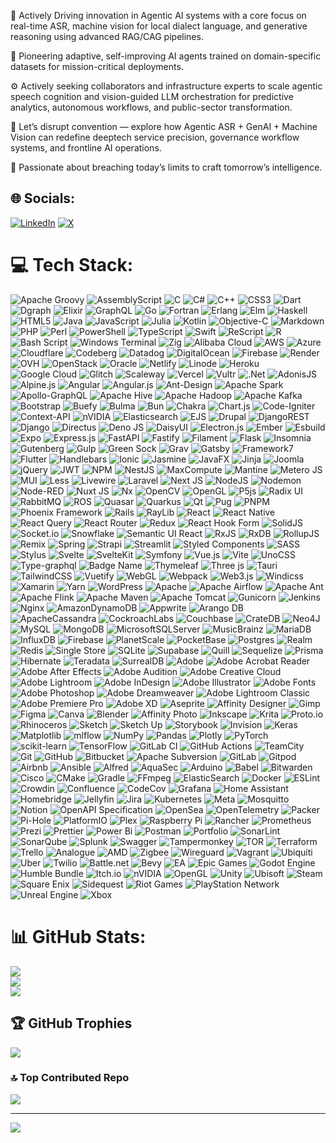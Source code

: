 🏴 Actively Driving innovation in Agentic AI systems with a core focus on real-time ASR, machine vision for local dialect language, and generative reasoning using advanced RAG/CAG pipelines. 

🧠 Pioneering adaptive, self-improving AI agents trained on domain-specific datasets for mission-critical deployments.

⚙️ Actively seeking collaborators and infrastructure experts to scale agentic speech cognition and vision-guided LLM orchestration for predictive analytics, autonomous workflows, and public-sector transformation.

💬 Let’s disrupt convention — explore how Agentic ASR + GenAI + Machine Vision can redefine deeptech service precision, governance workflow systems, and frontline AI operations.

💛 Passionate about breaching today’s limits to craft tomorrow’s intelligence.


## 🌐 Socials:
[![LinkedIn](https://img.shields.io/badge/LinkedIn-%230077B5.svg?logo=linkedin&logoColor=white)](https://linkedin.com/in/https://www.linkedin.com/in/jayem-grefaldo-6a6a65128/) [![X](https://img.shields.io/badge/X-black.svg?logo=X&logoColor=white)](https://x.com/etheontech) 

# 💻 Tech Stack:
![Apache Groovy](https://img.shields.io/badge/Apache%20Groovy-4298B8.svg?style=flat-square&logo=Apache+Groovy&logoColor=white) ![AssemblyScript](https://img.shields.io/badge/assembly%20script-%23000000.svg?style=flat-square&logo=assemblyscript&logoColor=white) ![C](https://img.shields.io/badge/c-%2300599C.svg?style=flat-square&logo=c&logoColor=white) ![C#](https://img.shields.io/badge/c%23-%23239120.svg?style=flat-square&logo=csharp&logoColor=white) ![C++](https://img.shields.io/badge/c++-%2300599C.svg?style=flat-square&logo=c%2B%2B&logoColor=white) ![CSS3](https://img.shields.io/badge/css3-%231572B6.svg?style=flat-square&logo=css3&logoColor=white) ![Dart](https://img.shields.io/badge/dart-%230175C2.svg?style=flat-square&logo=dart&logoColor=white) ![Dgraph](https://img.shields.io/badge/dgraph-%23E50695.svg?style=flat-square&logo=dgraph&logoColor=white) ![Elixir](https://img.shields.io/badge/elixir-%234B275F.svg?style=flat-square&logo=elixir&logoColor=white) ![GraphQL](https://img.shields.io/badge/-GraphQL-E10098?style=flat-square&logo=graphql&logoColor=white) ![Go](https://img.shields.io/badge/go-%2300ADD8.svg?style=flat-square&logo=go&logoColor=white) ![Fortran](https://img.shields.io/badge/Fortran-%23734F96.svg?style=flat-square&logo=fortran&logoColor=white) ![Erlang](https://img.shields.io/badge/Erlang-white.svg?style=flat-square&logo=erlang&logoColor=a90533) ![Elm](https://img.shields.io/badge/Elm-60B5CC?style=flat-square&logo=elm&logoColor=white) ![Haskell](https://img.shields.io/badge/Haskell-5e5086?style=flat-square&logo=haskell&logoColor=white) ![HTML5](https://img.shields.io/badge/html5-%23E34F26.svg?style=flat-square&logo=html5&logoColor=white) ![Java](https://img.shields.io/badge/java-%23ED8B00.svg?style=flat-square&logo=openjdk&logoColor=white) ![JavaScript](https://img.shields.io/badge/javascript-%23323330.svg?style=flat-square&logo=javascript&logoColor=%23F7DF1E) ![Julia](https://img.shields.io/badge/-Julia-9558B2?style=flat-square&logo=julia&logoColor=white) ![Kotlin](https://img.shields.io/badge/kotlin-%237F52FF.svg?style=flat-square&logo=kotlin&logoColor=white) ![Objective-C](https://img.shields.io/badge/OBJECTIVE--C-%233A95E3.svg?style=flat-square&logo=apple&logoColor=white) ![Markdown](https://img.shields.io/badge/markdown-%23000000.svg?style=flat-square&logo=markdown&logoColor=white) ![PHP](https://img.shields.io/badge/php-%23777BB4.svg?style=flat-square&logo=php&logoColor=white) ![Perl](https://img.shields.io/badge/perl-%2339457E.svg?style=flat-square&logo=perl&logoColor=white) ![PowerShell](https://img.shields.io/badge/PowerShell-%235391FE.svg?style=flat-square&logo=powershell&logoColor=white) ![TypeScript](https://img.shields.io/badge/typescript-%23007ACC.svg?style=flat-square&logo=typescript&logoColor=white) ![Swift](https://img.shields.io/badge/swift-F54A2A?style=flat-square&logo=swift&logoColor=white) ![ReScript](https://img.shields.io/badge/rescript-%2314162c?style=flat-square&logo=rescript&logoColor=e34c4c) ![R](https://img.shields.io/badge/r-%23276DC3.svg?style=flat-square&logo=r&logoColor=white) ![Bash Script](https://img.shields.io/badge/bash_script-%23121011.svg?style=flat-square&logo=gnu-bash&logoColor=white) ![Windows Terminal](https://img.shields.io/badge/Windows%20Terminal-%234D4D4D.svg?style=flat-square&logo=windows-terminal&logoColor=white) ![Zig](https://img.shields.io/badge/Zig-%23F7A41D.svg?style=flat-square&logo=zig&logoColor=white) ![Alibaba Cloud](https://img.shields.io/badge/AlibabaCloud-%23FF6701.svg?style=flat-square&logo=alibabacloud&logoColor=white) ![AWS](https://img.shields.io/badge/AWS-%23FF9900.svg?style=flat-square&logo=amazon-aws&logoColor=white) ![Azure](https://img.shields.io/badge/azure-%230072C6.svg?style=flat-square&logo=microsoftazure&logoColor=white) ![Cloudflare](https://img.shields.io/badge/Cloudflare-F38020?style=flat-square&logo=Cloudflare&logoColor=white) ![Codeberg](https://img.shields.io/badge/Codeberg-2185D0?style=flat-square&logo=Codeberg&logoColor=white) ![Datadog](https://img.shields.io/badge/datadog-%23632CA6.svg?style=flat-square&logo=datadog&logoColor=white) ![DigitalOcean](https://img.shields.io/badge/DigitalOcean-%230167ff.svg?style=flat-square&logo=digitalOcean&logoColor=white) ![Firebase](https://img.shields.io/badge/firebase-%23039BE5.svg?style=flat-square&logo=firebase) ![Render](https://img.shields.io/badge/Render-%46E3B7.svg?style=flat-square&logo=render&logoColor=white) ![OVH](https://img.shields.io/badge/ovh-%23123F6D.svg?style=flat-square&logo=ovh&logoColor=#123F6D) ![OpenStack](https://img.shields.io/badge/Openstack-%23f01742.svg?style=flat-square&logo=openstack&logoColor=white) ![Oracle](https://img.shields.io/badge/Oracle-F80000?style=flat-square&logo=oracle&logoColor=white) ![Netlify](https://img.shields.io/badge/netlify-%23000000.svg?style=flat-square&logo=netlify&logoColor=#00C7B7) ![Linode](https://img.shields.io/badge/linode-00A95C?style=flat-square&logo=linode&logoColor=white) ![Heroku](https://img.shields.io/badge/heroku-%23430098.svg?style=flat-square&logo=heroku&logoColor=white) ![Google Cloud](https://img.shields.io/badge/GoogleCloud-%234285F4.svg?style=flat-square&logo=google-cloud&logoColor=white) ![Glitch](https://img.shields.io/badge/glitch-%233333FF.svg?style=flat-square&logo=glitch&logoColor=white) ![Scaleway](https://img.shields.io/badge/SCALEWAY-%234f0599.svg?style=flat-square&logo=scaleway&logoColor=white) ![Vercel](https://img.shields.io/badge/vercel-%23000000.svg?style=flat-square&logo=vercel&logoColor=white) ![Vultr](https://img.shields.io/badge/Vultr-007BFC.svg?style=flat-square&logo=vultr) ![.Net](https://img.shields.io/badge/.NET-5C2D91?style=flat-square&logo=.net&logoColor=white) ![AdonisJS](https://img.shields.io/badge/adonisjs-%23220052.svg?style=flat-square&logo=adonisjs&logoColor=white) ![Alpine.js](https://img.shields.io/badge/alpinejs-white.svg?style=flat-square&logo=alpinedotjs&logoColor=%238BC0D0) ![Angular](https://img.shields.io/badge/angular-%23DD0031.svg?style=flat-square&logo=angular&logoColor=white) ![Angular.js](https://img.shields.io/badge/angular.js-%23E23237.svg?style=flat-square&logo=angularjs&logoColor=white) ![Ant-Design](https://img.shields.io/badge/-AntDesign-%230170FE?style=flat-square&logo=ant-design&logoColor=white) ![Apache Spark](https://img.shields.io/badge/Apache%20Spark-FDEE21?style=flat-square&logo=apachespark&logoColor=black) ![Apollo-GraphQL](https://img.shields.io/badge/-ApolloGraphQL-311C87?style=flat-square&logo=apollo-graphql) ![Apache Hive](https://img.shields.io/badge/Apache%20Hive-FDEE21?style=flat-square&logo=apachehive&logoColor=black) ![Apache Hadoop](https://img.shields.io/badge/Apache%20Hadoop-66CCFF?style=flat-square&logo=apachehadoop&logoColor=black) ![Apache Kafka](https://img.shields.io/badge/Apache%20Kafka-000?style=flat-square&logo=apachekafka) ![Bootstrap](https://img.shields.io/badge/bootstrap-%238511FA.svg?style=flat-square&logo=bootstrap&logoColor=white) ![Buefy](https://img.shields.io/badge/Buefy-7957D5?style=flat-square&logo=buefy&logoColor=48289E) ![Bulma](https://img.shields.io/badge/bulma-00D0B1?style=flat-square&logo=bulma&logoColor=white) ![Bun](https://img.shields.io/badge/Bun-%23000000.svg?style=flat-square&logo=bun&logoColor=white) ![Chakra](https://img.shields.io/badge/chakra-%234ED1C5.svg?style=flat-square&logo=chakraui&logoColor=white) ![Chart.js](https://img.shields.io/badge/chart.js-F5788D.svg?style=flat-square&logo=chart.js&logoColor=white) ![Code-Igniter](https://img.shields.io/badge/CodeIgniter-%23EF4223.svg?style=flat-square&logo=codeIgniter&logoColor=white) ![Context-API](https://img.shields.io/badge/Context--Api-000000?style=flat-square&logo=react) ![nVIDIA](https://img.shields.io/badge/cuda-000000.svg?style=flat-square&logo=nVIDIA&logoColor=green) ![Elasticsearch](https://img.shields.io/badge/elasticsearch-%230377CC.svg?style=flat-square&logo=elasticsearch&logoColor=white) ![EJS](https://img.shields.io/badge/ejs-%23B4CA65.svg?style=flat-square&logo=ejs&logoColor=black) ![Drupal](https://img.shields.io/badge/drupal-%230678BE.svg?style=flat-square&logo=drupal&logoColor=white) ![DjangoREST](https://img.shields.io/badge/DJANGO-REST-ff1709?style=flat-square&logo=django&logoColor=white&color=ff1709&labelColor=gray) ![Django](https://img.shields.io/badge/django-%23092E20.svg?style=flat-square&logo=django&logoColor=white) ![Directus](https://img.shields.io/badge/directus-%2364f.svg?style=flat-square&logo=directus&logoColor=white) ![Deno JS](https://img.shields.io/badge/deno%20js-000000?style=flat-square&logo=deno&logoColor=white) ![DaisyUI](https://img.shields.io/badge/daisyui-5A0EF8?style=flat-square&logo=daisyui&logoColor=white) ![Electron.js](https://img.shields.io/badge/Electron-191970?style=flat-square&logo=Electron&logoColor=white) ![Ember](https://img.shields.io/badge/ember-1C1E24?style=flat-square&logo=ember.js&logoColor=#D04A37) ![Esbuild](https://img.shields.io/badge/esbuild-%23FFCF00.svg?style=flat-square&logo=esbuild&logoColor=black) ![Expo](https://img.shields.io/badge/expo-1C1E24?style=flat-square&logo=expo&logoColor=#D04A37) ![Express.js](https://img.shields.io/badge/express.js-%23404d59.svg?style=flat-square&logo=express&logoColor=%2361DAFB) ![FastAPI](https://img.shields.io/badge/FastAPI-005571?style=flat-square&logo=fastapi) ![Fastify](https://img.shields.io/badge/fastify-%23000000.svg?style=flat-square&logo=fastify&logoColor=white) ![Filament](https://img.shields.io/badge/Filament-FFAA00?style=flat-square&logoColor=%23000000) ![Flask](https://img.shields.io/badge/flask-%23000.svg?style=flat-square&logo=flask&logoColor=white) ![Insomnia](https://img.shields.io/badge/Insomnia-black?style=flat-square&logo=insomnia&logoColor=5849BE) ![Gutenberg](https://img.shields.io/badge/gutenberg-%23077CB2.svg?style=flat-square&logo=gutenberg&logoColor=white) ![Gulp](https://img.shields.io/badge/GULP-%23CF4647.svg?style=flat-square&logo=gulp&logoColor=white) ![Green Sock](https://img.shields.io/badge/green%20sock-88CE02?style=flat-square&logo=greensock&logoColor=white) ![Grav](https://img.shields.io/badge/grav-%23FFFFFF.svg?style=flat-square&logo=grav&logoColor=221E1F) ![Gatsby](https://img.shields.io/badge/Gatsby-%23663399.svg?style=flat-square&logo=gatsby&logoColor=white) ![Framework7](https://img.shields.io/badge/framework7-%23EE350F.svg?style=flat-square&logo=framework7&logoColor=white) ![Flutter](https://img.shields.io/badge/Flutter-%2302569B.svg?style=flat-square&logo=Flutter&logoColor=white) ![Handlebars](https://img.shields.io/badge/Handlebars-%23000000?style=flat-square&logo=Handlebars.js&logoColor=white) ![Ionic](https://img.shields.io/badge/Ionic-%233880FF.svg?style=flat-square&logo=Ionic&logoColor=white) ![Jasmine](https://img.shields.io/badge/jasmine-%238A4182.svg?style=flat-square&logo=jasmine&logoColor=white) ![JavaFX](https://img.shields.io/badge/javafx-%23FF0000.svg?style=flat-square&logo=javafx&logoColor=white) ![Jinja](https://img.shields.io/badge/jinja-white.svg?style=flat-square&logo=jinja&logoColor=black) ![Joomla](https://img.shields.io/badge/joomla-%235091CD.svg?style=flat-square&logo=joomla&logoColor=white) ![jQuery](https://img.shields.io/badge/jquery-%230769AD.svg?style=flat-square&logo=jquery&logoColor=white) ![JWT](https://img.shields.io/badge/JWT-black?style=flat-square&logo=JSON%20web%20tokens) ![NPM](https://img.shields.io/badge/NPM-%23CB3837.svg?style=flat-square&logo=npm&logoColor=white) ![NestJS](https://img.shields.io/badge/nestjs-%23E0234E.svg?style=flat-square&logo=nestjs&logoColor=white) ![MaxCompute](https://img.shields.io/badge/MaxCompute-%23FF6701?style=flat-square&logo=alibabacloud&logoColor=white) ![Mantine](https://img.shields.io/badge/Mantine-ffffff?style=flat-square&logo=Mantine&logoColor=339af0) ![Metero JS](https://img.shields.io/badge/meteorjs-%23d74c4c.svg?style=flat-square&logo=meteor&logoColor=white) ![MUI](https://img.shields.io/badge/MUI-%230081CB.svg?style=flat-square&logo=mui&logoColor=white) ![Less](https://img.shields.io/badge/less-2B4C80?style=flat-square&logo=less&logoColor=white) ![Livewire](https://img.shields.io/badge/livewire-%234e56a6.svg?style=flat-square&logo=livewire&logoColor=white) ![Laravel](https://img.shields.io/badge/laravel-%23FF2D20.svg?style=flat-square&logo=laravel&logoColor=white) ![Next JS](https://img.shields.io/badge/Next-black?style=flat-square&logo=next.js&logoColor=white) ![NodeJS](https://img.shields.io/badge/node.js-6DA55F?style=flat-square&logo=node.js&logoColor=white) ![Nodemon](https://img.shields.io/badge/NODEMON-%23323330.svg?style=flat-square&logo=nodemon&logoColor=%BBDEAD) ![Node-RED](https://img.shields.io/badge/Node--RED-%238F0000.svg?style=flat-square&logo=node-red&logoColor=white) ![Nuxt JS](https://img.shields.io/badge/Nuxt-002E3B?style=flat-square&logo=nuxt.js&logoColor=#00DC82) ![Nx](https://img.shields.io/badge/nx-143055?style=flat-square&logo=nx&logoColor=white) ![OpenCV](https://img.shields.io/badge/opencv-%23white.svg?style=flat-square&logo=opencv&logoColor=white) ![OpenGL](https://img.shields.io/badge/OpenGL-%23FFFFFF.svg?style=flat-square&logo=opengl) ![P5js](https://img.shields.io/badge/p5.js-ED225D?style=flat-square&logo=p5.js&logoColor=FFFFFF) ![Radix UI](https://img.shields.io/badge/radix%20ui-161618.svg?style=flat-square&logo=radix-ui&logoColor=white) ![RabbitMQ](https://img.shields.io/badge/rabbitmq-FF6600?style=flat-square&logo=rabbitmq&logoColor=white) ![ROS](https://img.shields.io/badge/ros-%230A0FF9.svg?style=flat-square&logo=ros&logoColor=white) ![Quasar](https://img.shields.io/badge/Quasar-16B7FB?style=flat-square&logo=quasar&logoColor=black) ![Quarkus](https://img.shields.io/badge/quarkus-%234794EB.svg?style=flat-square&logo=quarkus&logoColor=white) ![Qt](https://img.shields.io/badge/Qt-%23217346.svg?style=flat-square&logo=Qt&logoColor=white) ![Pug](https://img.shields.io/badge/Pug-FFF?style=flat-square&logo=pug&logoColor=A86454) ![PNPM](https://img.shields.io/badge/pnpm-%234a4a4a.svg?style=flat-square&logo=pnpm&logoColor=f69220) ![Phoenix Framework](https://img.shields.io/badge/phoenixframework-%23FD4F00.svg?style=flat-square&logo=phoenixframework&logoColor=black) ![Rails](https://img.shields.io/badge/rails-%23CC0000.svg?style=flat-square&logo=ruby-on-rails&logoColor=white) ![RayLib](https://img.shields.io/badge/RAYLIB-FFFFFF?style=flat-square&logo=raylib&logoColor=black) ![React](https://img.shields.io/badge/react-%2320232a.svg?style=flat-square&logo=react&logoColor=%2361DAFB) ![React Native](https://img.shields.io/badge/react_native-%2320232a.svg?style=flat-square&logo=react&logoColor=%2361DAFB) ![React Query](https://img.shields.io/badge/-React%20Query-FF4154?style=flat-square&logo=react%20query&logoColor=white) ![React Router](https://img.shields.io/badge/React_Router-CA4245?style=flat-square&logo=react-router&logoColor=white) ![Redux](https://img.shields.io/badge/redux-%23593d88.svg?style=flat-square&logo=redux&logoColor=white) ![React Hook Form](https://img.shields.io/badge/React%20Hook%20Form-%23EC5990.svg?style=flat-square&logo=reacthookform&logoColor=white) ![SolidJS](https://img.shields.io/badge/SolidJS-2c4f7c?style=flat-square&logo=solid&logoColor=c8c9cb) ![Socket.io](https://img.shields.io/badge/Socket.io-black?style=flat-square&logo=socket.io&badgeColor=010101) ![Snowflake](https://img.shields.io/badge/snowflake-%2329B5E8.svg?style=flat-square&logo=snowflake&logoColor=white) ![Semantic UI React](https://img.shields.io/badge/Semantic%20UI%20React-%2335BDB2.svg?style=flat-square&logo=SemanticUIReact&logoColor=white) ![RxJS](https://img.shields.io/badge/rxjs-%23B7178C.svg?style=flat-square&logo=reactivex&logoColor=white) ![RxDB](https://img.shields.io/badge/rxdb-%238D1F89.svg?style=flat-square&logo=rxdb&logoColor=white) ![RollupJS](https://img.shields.io/badge/RollupJS-ef3335?style=flat-square&logo=rollup.js&logoColor=white) ![Remix](https://img.shields.io/badge/remix-%23000.svg?style=flat-square&logo=remix&logoColor=white) ![Spring](https://img.shields.io/badge/spring-%236DB33F.svg?style=flat-square&logo=spring&logoColor=white) ![Strapi](https://img.shields.io/badge/strapi-%232E7EEA.svg?style=flat-square&logo=strapi&logoColor=white) ![Streamlit](https://img.shields.io/badge/Streamlit-%23FE4B4B.svg?style=flat-square&logo=streamlit&logoColor=white) ![Styled Components](https://img.shields.io/badge/styled--components-DB7093?style=flat-square&logo=styled-components&logoColor=white) ![SASS](https://img.shields.io/badge/SASS-hotpink.svg?style=flat-square&logo=SASS&logoColor=white) ![Stylus](https://img.shields.io/badge/stylus-%23ff6347.svg?style=flat-square&logo=stylus&logoColor=white) ![Svelte](https://img.shields.io/badge/svelte-%23f1413d.svg?style=flat-square&logo=svelte&logoColor=white) ![SvelteKit](https://img.shields.io/badge/sveltekit-%23ff3e00.svg?style=flat-square&logo=svelte&logoColor=white) ![Symfony](https://img.shields.io/badge/symfony-%23000000.svg?style=flat-square&logo=symfony&logoColor=white) ![Vue.js](https://img.shields.io/badge/vue.js-%2335495e.svg?style=flat-square&logo=vuedotjs&logoColor=%234FC08D) ![Vite](https://img.shields.io/badge/vite-%23646CFF.svg?style=flat-square&logo=vite&logoColor=white) ![UnoCSS](https://img.shields.io/badge/unocss-333333.svg?style=flat-square&logo=unocss&logoColor=white) ![Type-graphql](https://img.shields.io/badge/-TypeGraphQL-%23C04392?style=flat-square) ![Badge Name](https://img.shields.io/badge/tRPC-%232596BE.svg?style=flat-square&logo=tRPC&logoColor=white) ![Thymeleaf](https://img.shields.io/badge/Thymeleaf-%23005C0F.svg?style=flat-square&logo=Thymeleaf&logoColor=white) ![Three js](https://img.shields.io/badge/threejs-black?style=flat-square&logo=three.js&logoColor=white) ![Tauri](https://img.shields.io/badge/tauri-%2324C8DB.svg?style=flat-square&logo=tauri&logoColor=%23FFFFFF) ![TailwindCSS](https://img.shields.io/badge/tailwindcss-%2338B2AC.svg?style=flat-square&logo=tailwind-css&logoColor=white) ![Vuetify](https://img.shields.io/badge/Vuetify-1867C0?style=flat-square&logo=vuetify&logoColor=AEDDFF) ![WebGL](https://img.shields.io/badge/WebGL-990000?logo=webgl&logoColor=white&style=flat-square) ![Webpack](https://img.shields.io/badge/webpack-%238DD6F9.svg?style=flat-square&logo=webpack&logoColor=black) ![Web3.js](https://img.shields.io/badge/web3.js-F16822?style=flat-square&logo=web3.js&logoColor=white) ![Windicss](https://img.shields.io/badge/windicss-48B0F1.svg?style=flat-square&logo=windi-css&logoColor=white) ![Xamarin](https://img.shields.io/badge/Xamarin-3199DC?style=flat-square&logo=xamarin&logoColor=white) ![Yarn](https://img.shields.io/badge/yarn-%232C8EBB.svg?style=flat-square&logo=yarn&logoColor=white) ![WordPress](https://img.shields.io/badge/WordPress-%23117AC9.svg?style=flat-square&logo=WordPress&logoColor=white) ![Apache](https://img.shields.io/badge/apache-%23D42029.svg?style=flat-square&logo=apache&logoColor=white) ![Apache Airflow](https://img.shields.io/badge/Apache%20Airflow-017CEE?style=flat-square&logo=Apache%20Airflow&logoColor=white) ![Apache Ant](https://img.shields.io/badge/Apache%20Ant-A81C7D?style=flat-square&logo=Apache%20Ant&logoColor=white) ![Apache Flink](https://img.shields.io/badge/Apache%20Flink-E6526F?style=flat-square&logo=Apache%20Flink&logoColor=white) ![Apache Maven](https://img.shields.io/badge/Apache%20Maven-C71A36?style=flat-square&logo=Apache%20Maven&logoColor=white) ![Apache Tomcat](https://img.shields.io/badge/apache%20tomcat-%23F8DC75.svg?style=flat-square&logo=apache-tomcat&logoColor=black) ![Gunicorn](https://img.shields.io/badge/gunicorn-%298729.svg?style=flat-square&logo=gunicorn&logoColor=white) ![Jenkins](https://img.shields.io/badge/jenkins-%232C5263.svg?style=flat-square&logo=jenkins&logoColor=white) ![Nginx](https://img.shields.io/badge/nginx-%23009639.svg?style=flat-square&logo=nginx&logoColor=white) ![AmazonDynamoDB](https://img.shields.io/badge/Amazon%20DynamoDB-4053D6?style=flat-square&logo=Amazon%20DynamoDB&logoColor=white) ![Appwrite](https://img.shields.io/badge/Appwrite-%23FD366E.svg?style=flat-square&logo=appwrite&logoColor=white) ![Arango DB](https://img.shields.io/badge/ArangoDB-DDE072?style=flat-square&logo=arangodb&logoColor=white) ![ApacheCassandra](https://img.shields.io/badge/cassandra-%231287B1.svg?style=flat-square&logo=apache-cassandra&logoColor=white) ![CockroachLabs](https://img.shields.io/badge/Cockroach%20Labs-6933FF?style=flat-square&logo=Cockroach%20Labs&logoColor=white) ![Couchbase](https://img.shields.io/badge/Couchbase-EA2328?style=flat-square&logo=couchbase&logoColor=white) ![CrateDB](https://img.shields.io/badge/CrateDB-009DC7?style=flat-square&logo=CrateDB&logoColor=white) ![Neo4J](https://img.shields.io/badge/Neo4j-008CC1?style=flat-square&logo=neo4j&logoColor=white) ![MySQL](https://img.shields.io/badge/mysql-4479A1.svg?style=flat-square&logo=mysql&logoColor=white) ![MongoDB](https://img.shields.io/badge/MongoDB-%234ea94b.svg?style=flat-square&logo=mongodb&logoColor=white) ![MicrosoftSQLServer](https://img.shields.io/badge/Microsoft%20SQL%20Server-CC2927?style=flat-square&logo=microsoft%20sql%20server&logoColor=white) ![MusicBrainz](https://img.shields.io/badge/Musicbrainz-EB743B?style=flat-square&logo=musicbrainz&logoColor=BA478F) ![MariaDB](https://img.shields.io/badge/MariaDB-003545?style=flat-square&logo=mariadb&logoColor=white) ![InfluxDB](https://img.shields.io/badge/InfluxDB-22ADF6?style=flat-square&logo=InfluxDB&logoColor=white) ![Firebase](https://img.shields.io/badge/firebase-a08021?style=flat-square&logo=firebase&logoColor=ffcd34) ![PlanetScale](https://img.shields.io/badge/planetscale-%23000000.svg?style=flat-square&logo=planetscale&logoColor=white) ![PocketBase](https://img.shields.io/badge/pocketbase-%23b8dbe4.svg?style=flat-square&logo=Pocketbase&logoColor=black) ![Postgres](https://img.shields.io/badge/postgres-%23316192.svg?style=flat-square&logo=postgresql&logoColor=white) ![Realm](https://img.shields.io/badge/Realm-39477F?style=flat-square&logo=realm&logoColor=white) ![Redis](https://img.shields.io/badge/redis-%23DD0031.svg?style=flat-square&logo=redis&logoColor=white) ![Single Store](https://img.shields.io/badge/Single%20Store-AA00FF?style=flat-square&logo=singlestore&logoColor=white) ![SQLite](https://img.shields.io/badge/sqlite-%2307405e.svg?style=flat-square&logo=sqlite&logoColor=white) ![Supabase](https://img.shields.io/badge/Supabase-3ECF8E?style=flat-square&logo=supabase&logoColor=white) ![Quill](https://img.shields.io/badge/Quill-52B0E7?style=flat-square&logo=apache&logoColor=white) ![Sequelize](https://img.shields.io/badge/Sequelize-52B0E7?style=flat-square&logo=Sequelize&logoColor=white) ![Prisma](https://img.shields.io/badge/Prisma-3982CE?style=flat-square&logo=Prisma&logoColor=white) ![Hibernate](https://img.shields.io/badge/Hibernate-59666C?style=flat-square&logo=Hibernate&logoColor=white) ![Teradata](https://img.shields.io/badge/Teradata-F37440?style=flat-square&logo=teradata&logoColor=white) ![SurrealDB](https://img.shields.io/badge/SurrealDB-FF00A0?style=flat-square&logo=surrealdb&logoColor=white) ![Adobe](https://img.shields.io/badge/adobe-%23FF0000.svg?style=flat-square&logo=adobe&logoColor=white) ![Adobe Acrobat Reader](https://img.shields.io/badge/Adobe%20Acrobat%20Reader-EC1C24.svg?style=flat-square&logo=Adobe%20Acrobat%20Reader&logoColor=white) ![Adobe After Effects](https://img.shields.io/badge/Adobe%20After%20Effects-9999FF.svg?style=flat-square&logo=Adobe%20After%20Effects&logoColor=white) ![Adobe Audition](https://img.shields.io/badge/Adobe%20Audition-9999FF.svg?style=flat-square&logo=Adobe%20Audition&logoColor=white) ![Adobe Creative Cloud](https://img.shields.io/badge/Adobe%20Creative%20Cloud-DA1F26.svg?style=flat-square&logo=Adobe%20Creative%20Cloud&logoColor=white) ![Adobe Lightroom](https://img.shields.io/badge/Adobe%20Lightroom-31A8FF.svg?style=flat-square&logo=Adobe%20Lightroom&logoColor=white) ![Adobe InDesign](https://img.shields.io/badge/Adobe%20InDesign-49021F?style=flat-square&logo=adobeindesign&logoColor=FF3366) ![Adobe Illustrator](https://img.shields.io/badge/adobe%20illustrator-%23FF9A00.svg?style=flat-square&logo=adobe%20illustrator&logoColor=white) ![Adobe Fonts](https://img.shields.io/badge/Adobe%20Fonts-000B1D.svg?style=flat-square&logo=Adobe%20Fonts&logoColor=white) ![Adobe Photoshop](https://img.shields.io/badge/adobe%20photoshop-%2331A8FF.svg?style=flat-square&logo=adobe%20photoshop&logoColor=white) ![Adobe Dreamweaver](https://img.shields.io/badge/Adobe%20Dreamweaver-FF61F6.svg?style=flat-square&logo=Adobe%20Dreamweaver&logoColor=white) ![Adobe Lightroom Classic](https://img.shields.io/badge/Adobe%20Lightroom%20Classic-31A8FF.svg?style=flat-square&logo=Adobe%20Lightroom%20Classic&logoColor=white) ![Adobe Premiere Pro](https://img.shields.io/badge/Adobe%20Premiere%20Pro-9999FF.svg?style=flat-square&logo=Adobe%20Premiere%20Pro&logoColor=white) ![Adobe XD](https://img.shields.io/badge/Adobe%20XD-470137?style=flat-square&logo=Adobe%20XD&logoColor=#FF61F6) ![Aseprite](https://img.shields.io/badge/Aseprite-FFFFFF?style=flat-square&logo=Aseprite&logoColor=#7D929E) ![Affinity Designer](https://img.shields.io/badge/affinity%20desginer-%231B72BE.svg?style=flat-square&logo=affinity-designer&logoColor=white) ![Gimp](https://img.shields.io/badge/Gimp-657D8B?style=flat-square&logo=gimp&logoColor=FFFFFF) ![Figma](https://img.shields.io/badge/figma-%23F24E1E.svg?style=flat-square&logo=figma&logoColor=white) ![Canva](https://img.shields.io/badge/Canva-%2300C4CC.svg?style=flat-square&logo=Canva&logoColor=white) ![Blender](https://img.shields.io/badge/blender-%23F5792A.svg?style=flat-square&logo=blender&logoColor=white) ![Affinity Photo](https://img.shields.io/badge/affinityphoto-%237E4DD2.svg?style=flat-square&logo=affinity-photo&logoColor=white) ![Inkscape](https://img.shields.io/badge/Inkscape-e0e0e0?style=flat-square&logo=inkscape&logoColor=080A13) ![Krita](https://img.shields.io/badge/Krita-203759?style=flat-square&logo=krita&logoColor=EEF37B) ![Proto.io](https://img.shields.io/badge/Proto.io-161637?style=flat-square&logo=proto.io&logoColor=00e5ff) ![Rhinoceros](https://img.shields.io/badge/Rhinoceros-801010?style=flat-square&logo=rhinoceros&logoColor=white) ![Sketch](https://img.shields.io/badge/Sketch-FFB387?style=flat-square&logo=sketch&logoColor=black) ![Sketch Up](https://img.shields.io/badge/SketchUp-005F9E?style=flat-square&logo=sketchup&logoColor=white) ![Storybook](https://img.shields.io/badge/-Storybook-FF4785?style=flat-square&logo=storybook&logoColor=white) ![Invision](https://img.shields.io/badge/invision-FF3366?style=flat-square&logo=invision&logoColor=white) ![Keras](https://img.shields.io/badge/Keras-%23D00000.svg?style=flat-square&logo=Keras&logoColor=white) ![Matplotlib](https://img.shields.io/badge/Matplotlib-%23ffffff.svg?style=flat-square&logo=Matplotlib&logoColor=black) ![mlflow](https://img.shields.io/badge/mlflow-%23d9ead3.svg?style=flat-square&logo=numpy&logoColor=blue) ![NumPy](https://img.shields.io/badge/numpy-%23013243.svg?style=flat-square&logo=numpy&logoColor=white) ![Pandas](https://img.shields.io/badge/pandas-%23150458.svg?style=flat-square&logo=pandas&logoColor=white) ![Plotly](https://img.shields.io/badge/Plotly-%233F4F75.svg?style=flat-square&logo=plotly&logoColor=white) ![PyTorch](https://img.shields.io/badge/PyTorch-%23EE4C2C.svg?style=flat-square&logo=PyTorch&logoColor=white) ![scikit-learn](https://img.shields.io/badge/scikit--learn-%23F7931E.svg?style=flat-square&logo=scikit-learn&logoColor=white) ![TensorFlow](https://img.shields.io/badge/TensorFlow-%23FF6F00.svg?style=flat-square&logo=TensorFlow&logoColor=white) ![GitLab CI](https://img.shields.io/badge/gitlab%20CI-%23181717.svg?style=flat-square&logo=gitlab&logoColor=white) ![GitHub Actions](https://img.shields.io/badge/github%20actions-%232671E5.svg?style=flat-square&logo=githubactions&logoColor=white) ![TeamCity](https://img.shields.io/badge/teamcity-000000.svg?style=flat-square&logo=teamcity&logoColor=white) ![Git](https://img.shields.io/badge/git-%23F05033.svg?style=flat-square&logo=git&logoColor=white) ![GitHub](https://img.shields.io/badge/github-%23121011.svg?style=flat-square&logo=github&logoColor=white) ![Bitbucket](https://img.shields.io/badge/bitbucket-%230047B3.svg?style=flat-square&logo=bitbucket&logoColor=white) ![Apache Subversion](https://img.shields.io/badge/subversion-%23809CC9.svg?style=flat-square&logo=subversion&logoColor=white) ![GitLab](https://img.shields.io/badge/gitlab-%23181717.svg?style=flat-square&logo=gitlab&logoColor=white) ![Gitpod](https://img.shields.io/badge/gitpod-f06611.svg?style=flat-square&logo=gitpod&logoColor=white) ![Airbnb](https://img.shields.io/badge/Airbnb-%23ff5a5f.svg?style=flat-square&logo=Airbnb&logoColor=white) ![Ansible](https://img.shields.io/badge/ansible-%231A1918.svg?style=flat-square&logo=ansible&logoColor=white) ![Alfred](https://img.shields.io/badge/alfred-%235C1F87.svg?style=flat-square&logo=alfred) ![AquaSec](https://img.shields.io/badge/aqua-%231904DA.svg?style=flat-square&logo=aqua&logoColor=#0018A8) ![Arduino](https://img.shields.io/badge/-Arduino-00979D?style=flat-square&logo=Arduino&logoColor=white) ![Babel](https://img.shields.io/badge/Babel-F9DC3e?style=flat-square&logo=babel&logoColor=black) ![Bitwarden](https://img.shields.io/badge/bitwarden-%23175DDC.svg?style=flat-square&logo=bitwarden&logoColor=white) ![Cisco](https://img.shields.io/badge/cisco-%23049fd9.svg?style=flat-square&logo=cisco&logoColor=black) ![CMake](https://img.shields.io/badge/CMake-%23008FBA.svg?style=flat-square&logo=cmake&logoColor=white) ![Gradle](https://img.shields.io/badge/Gradle-02303A.svg?style=flat-square&logo=Gradle&logoColor=white) ![FFmpeg](https://shields.io/badge/FFmpeg-%23171717.svg?logo=ffmpeg&style=flat-square&labelColor=171717&logoColor=5cb85c) ![ElasticSearch](https://img.shields.io/badge/-ElasticSearch-005571?style=flat-square&logo=elasticsearch) ![Docker](https://img.shields.io/badge/docker-%230db7ed.svg?style=flat-square&logo=docker&logoColor=white) ![ESLint](https://img.shields.io/badge/ESLint-4B3263?style=flat-square&logo=eslint&logoColor=white) ![Crowdin](https://img.shields.io/badge/Crowdin-2E3340.svg?style=flat-square&logo=Crowdin&logoColor=white) ![Confluence](https://img.shields.io/badge/confluence-%23172BF4.svg?style=flat-square&logo=confluence&logoColor=white) ![CodeCov](https://img.shields.io/badge/codecov-%23ff0077.svg?style=flat-square&logo=codecov&logoColor=white) ![Grafana](https://img.shields.io/badge/grafana-%23F46800.svg?style=flat-square&logo=grafana&logoColor=white) ![Home Assistant](https://img.shields.io/badge/home%20assistant-%2341BDF5.svg?style=flat-square&logo=home-assistant&logoColor=white) ![Homebridge](https://img.shields.io/badge/homebridge-%23491F59.svg?style=flat-square&logo=homebridge&logoColor=white) ![Jellyfin](https://img.shields.io/badge/jellyfin-%23000B25.svg?style=flat-square&logo=Jellyfin&logoColor=00A4DC) ![Jira](https://img.shields.io/badge/jira-%230A0FFF.svg?style=flat-square&logo=jira&logoColor=white) ![Kubernetes](https://img.shields.io/badge/kubernetes-%23326ce5.svg?style=flat-square&logo=kubernetes&logoColor=white) ![Meta](https://img.shields.io/badge/Meta-%230467DF.svg?style=flat-square&logo=Meta&logoColor=white) ![Mosquitto](https://img.shields.io/badge/mosquitto-%233C5280.svg?style=flat-square&logo=eclipsemosquitto&logoColor=white) ![Notion](https://img.shields.io/badge/Notion-%23000000.svg?style=flat-square&logo=notion&logoColor=white) ![OpenAPI Specification](https://img.shields.io/badge/openapiinitiative-%23000000.svg?style=flat-square&logo=openapiinitiative&logoColor=white) ![OpenSea](https://img.shields.io/badge/OpenSea-%232081E2.svg?style=flat-square&logo=opensea&logoColor=white) ![OpenTelemetry](https://img.shields.io/badge/OpenTelemetry-FFFFFF?&style=flat-square&logo=opentelemetry&logoColor=black) ![Packer](https://img.shields.io/badge/packer-%23E7EEF0.svg?style=flat-square&logo=packer&logoColor=%2302A8EF) ![Pi-Hole](https://img.shields.io/badge/pihole-%2396060C.svg?style=flat-square&logo=pi-hole&logoColor=white) ![PlatformIO](https://img.shields.io/badge/PlatformIO-%23222.svg?style=flat-square&logo=platformio&logoColor=%23f5822a) ![Plex](https://img.shields.io/badge/plex-%23E5A00D.svg?style=flat-square&logo=plex&logoColor=white) ![Raspberry Pi](https://img.shields.io/badge/-Raspberry_Pi-C51A4A?style=flat-square&logo=Raspberry-Pi) ![Rancher](https://img.shields.io/badge/rancher-%230075A8.svg?style=flat-square&logo=rancher&logoColor=white) ![Prometheus](https://img.shields.io/badge/Prometheus-E6522C?style=flat-square&logo=Prometheus&logoColor=white) ![Prezi](https://img.shields.io/badge/Prezi-%23000000.svg?style=flat-square&logo=Prezi&logoColor=white) ![Prettier](https://img.shields.io/badge/prettier-%23F7B93E.svg?style=flat-square&logo=prettier&logoColor=black) ![Power Bi](https://img.shields.io/badge/power_bi-F2C811?style=flat-square&logo=powerbi&logoColor=black) ![Postman](https://img.shields.io/badge/Postman-FF6C37?style=flat-square&logo=postman&logoColor=white) ![Portfolio](https://img.shields.io/badge/Portfolio-%23000000.svg?style=flat-square&logo=firefox&logoColor=#FF7139) ![SonarLint](https://img.shields.io/badge/SonarLint-CB2029?style=flat-square&logo=SONARLINT&logoColor=white) ![SonarQube](https://img.shields.io/badge/SonarQube-black?style=flat-square&logo=sonarqube&logoColor=4E9BCD) ![Splunk](https://img.shields.io/badge/splunk-%23000000.svg?style=flat-square&logo=splunk&logoColor=white) ![Swagger](https://img.shields.io/badge/-Swagger-%23Clojure?style=flat-square&logo=swagger&logoColor=white) ![Tampermonkey](https://img.shields.io/badge/tampermonkey-%2300485B.svg?style=flat-square&logo=tampermonkey&logoColor=white) ![TOR](https://img.shields.io/badge/tor-%237E4798.svg?style=flat-square&logo=tor-project&logoColor=white) ![Terraform](https://img.shields.io/badge/terraform-%235835CC.svg?style=flat-square&logo=terraform&logoColor=white) ![Trello](https://img.shields.io/badge/Trello-%23026AA7.svg?style=flat-square&logo=Trello&logoColor=white) ![Analogue](https://img.shields.io/badge/Analogue-1A1A1A?style=flat-square&logo=Analogue&logoColor=white) ![AMD](https://img.shields.io/badge/AMD-%23000000.svg?style=flat-square&logo=amd&logoColor=white) ![Zigbee](https://img.shields.io/badge/zigbee-%23EB0443.svg?style=flat-square&logo=zigbee&logoColor=white) ![Wireguard](https://img.shields.io/badge/wireguard-%2388171A.svg?style=flat-square&logo=wireguard&logoColor=white) ![Vagrant](https://img.shields.io/badge/vagrant-%231563FF.svg?style=flat-square&logo=vagrant&logoColor=white) ![Ubiquiti](https://img.shields.io/badge/ubiquiti-%230559C9.svg?style=flat-square&logo=ubiquiti&logoColor=white) ![Uber](https://img.shields.io/badge/Uber-%23000000.svg?style=flat-square&logo=Uber&logoColor=white) ![Twilio](https://img.shields.io/badge/Twilio-F22F46?style=flat-square&logo=Twilio&logoColor=white) ![Battle.net](https://img.shields.io/badge/battle.net-%2300AEFF.svg?style=flat-square&logo=battle.net&logoColor=white) ![Bevy](https://img.shields.io/badge/bevy-%23232326.svg?style=flat-square&logo=bevy&logoColor=white) ![EA](https://img.shields.io/badge/ea-%23000000.svg?style=flat-square&logo=ea&logoColor=white) ![Epic Games](https://img.shields.io/badge/epicgames-%23313131.svg?style=flat-square&logo=epicgames&logoColor=white) ![Godot Engine](https://img.shields.io/badge/GODOT-%23FFFFFF.svg?style=flat-square&logo=godot-engine) ![Humble Bundle](https://img.shields.io/badge/HumbleBundle-%23494F5C.svg?style=flat-square&logo=HumbleBundle&logoColor=white) ![Itch.io](https://img.shields.io/badge/Itch-%23FF0B34.svg?style=flat-square&logo=Itch.io&logoColor=white) ![nVIDIA](https://img.shields.io/badge/nVIDIA-%2376B900.svg?style=flat-square&logo=nVIDIA&logoColor=white) ![OpenGL](https://img.shields.io/badge/OpenGL-white?logo=OpenGL&style=flat-square) ![Unity](https://img.shields.io/badge/unity-%23000000.svg?style=flat-square&logo=unity&logoColor=white) ![Ubisoft](https://img.shields.io/badge/Ubisoft-%23F5F5F5.svg?style=flat-square&logo=Ubisoft&logoColor=black) ![Steam](https://img.shields.io/badge/steam-%23000000.svg?style=flat-square&logo=steam&logoColor=white) ![Square Enix](https://img.shields.io/badge/SquareEnix-%23ED1C24.svg?style=flat-square&logo=SquareEnix&logoColor=white) ![Sidequest](https://img.shields.io/badge/sidequest-%23101227.svg?style=flat-square&logo=sidequest&logoColor=white) ![Riot Games](https://img.shields.io/badge/riotgames-D32936.svg?style=flat-square&logo=riotgames&logoColor=white) ![PlayStation Network](https://img.shields.io/badge/PSN-%230070D1.svg?style=flat-square&logo=Playstation&logoColor=white) ![Unreal Engine](https://img.shields.io/badge/unrealengine-%23313131.svg?style=flat-square&logo=unrealengine&logoColor=white) ![Xbox](https://img.shields.io/badge/xbox-%23107C10.svg?style=flat-square&logo=xbox&logoColor=white)
# 📊 GitHub Stats:
![](https://github-readme-stats.vercel.app/api?username=geek2017&theme=shadow_blue&hide_border=false&include_all_commits=true&count_private=true)<br/>
![](https://github-readme-streak-stats.herokuapp.com/?user=geek2017&theme=shadow_blue&hide_border=false)<br/>
![](https://github-readme-stats.vercel.app/api/top-langs/?username=geek2017&theme=shadow_blue&hide_border=false&include_all_commits=true&count_private=true&layout=compact)

## 🏆 GitHub Trophies
![](https://github-profile-trophy.vercel.app/?username=geek2017&theme=shadow_blue&no-frame=false&no-bg=false&margin-w=4)

### 🔝 Top Contributed Repo
![](https://github-contributor-stats.vercel.app/api?username=geek2017&limit=5&theme=dark&combine_all_yearly_contributions=true)

---
[![](https://visitcount.itsvg.in/api?id=geek2017&icon=1&color=1)](https://visitcount.itsvg.in)

<!-- Proudly created with GPRM ( https://gprm.itsvg.in ) -->
